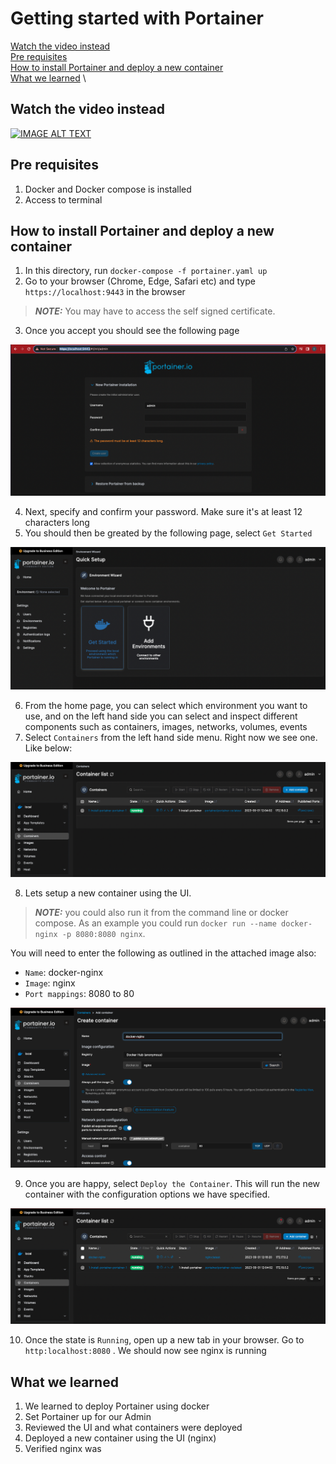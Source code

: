 # Getting started with Portainer


[Watch the video instead](#Watch-the-video-instead) \
[Pre requisites](#Pre-requisites) \
[How to install Portainer and deploy a new container](#How-to-install-Portainer-and-deploy-a-new-container) \
[What we learned](#What-we-learned) \

## Watch the video instead

[![IMAGE ALT TEXT](http://img.youtube.com/vi/YOUTUBE_VIDEO_ID_HERE/0.jpg)](http://www.youtube.com/watch?v=YOUTUBE_VIDEO_ID_HERE "Video Title")

## Pre requisites

1. Docker and Docker compose is installed
2. Access to terminal

## How to install Portainer and deploy a new container

1. In this directory, run `docker-compose -f portainer.yaml up`
2. Go to your browser (Chrome, Edge, Safari etc) and type `https://localhost:9443` in the browser

> **_NOTE:_**  You may have to access the self signed certificate. 

3. Once you accept you should see the following page

![Setting up the admin page](./images/admin-setup.png)

4. Next, specify and confirm your password. Make sure it's at least 12 characters long
5. You should then be greated by the following page, select `Get Started`

![Getting started](./images/get-started-select.png)

6. From the home page, you can select which environment you want to use, and on the left hand side you can select and inspect different components such as containers, images, networks, volumes, events
7. Select `Containers` from the left hand side menu. Right now we see one. Like below:

![Container list](./images/container-list.png)

8. Lets setup a new container using the UI.

> **_NOTE:_**  you could also run it from the command line or docker compose. As an example you could run `docker run --name docker-nginx -p 8080:8080 nginx`.


You will need to enter the following as outlined in the attached image also:

- `Name`: docker-nginx
- `Image`: nginx
- `Port mappings`: 8080 to 80


![Container list](./images/add-container.png)

9. Once you are happy, select `Deploy the Container`. This will run the new container with the configuration options we have specified.

![Container list](./images/new-container.png)

10. Once the state is `Running`, open up a new tab in your browser. Go to `http:localhost:8080` . We should now see nginx is running

## What we learned

1. We learned to deploy Portainer using docker
2. Set Portainer up for our Admin
3. Reviewed the UI and what containers were deployed
4. Deployed a new container using the UI (nginx)
5. Verified nginx was 